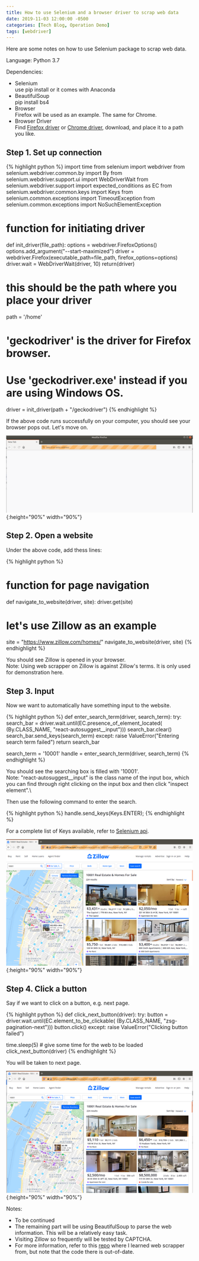 ```yaml
---
title: How to use Selenium and a browser driver to scrap web data
date: 2019-11-03 12:00:00 -0500
categories: [Tech Blog, Operation Demo]
tags: [webdriver]
---
```


Here are some notes on how to use Selenium package to scrap web data.
    
Language: Python 3.7

Dependencies:
- Selenium\
use pip install or it comes with Anaconda
- BeautifulSoup\
pip install bs4
- Browser\
Firefox will be used as an example. The same for Chrome.
- Browser Driver\
Find [Firefox driver] or [Chrome driver], download, and place it to a path you like.


## Step 1. Set up connection
{% highlight python %}
import time
from selenium import webdriver
from selenium.webdriver.common.by import By
from selenium.webdriver.support.ui import WebDriverWait
from selenium.webdriver.support import expected_conditions as EC
from selenium.webdriver.common.keys import Keys
from selenium.common.exceptions import TimeoutException
from selenium.common.exceptions import NoSuchElementException

# function for initiating driver
def init_driver(file_path):
    options = webdriver.FirefoxOptions()
    options.add_argument("--start-maximized")
    driver = webdriver.Firefox(executable_path=file_path, firefox_options=options)
    driver.wait = WebDriverWait(driver, 10)
    return(driver)

# this should be the path where you place your driver
path = '/home' 
# 'geckodriver' is the driver for Firefox browser.
# Use 'geckodriver.exe' instead if you are using Windows OS.
driver = init_driver(path + "/geckodriver") 
{% endhighlight %}

If the above code runs successfully on your computer, you should see your browser pops out. Let's move on.

![](/assets/img/tech-blog/notes/webdriver/connect.png){:height="90%" width="90%"}

## Step 2. Open a website

Under the above code, add thess lines:

{% highlight python %}
# function for page navigation
def navigate_to_website(driver, site):
    driver.get(site)

# let's use Zillow as an example
site = "https://www.zillow.com/homes/"
navigate_to_website(driver, site)
{% endhighlight %}


You should see Zillow is opened in your browser.\
Note: Using web scrapper on Zillow is against Zillow's terms. It is only used for demonstration here.

## Step 3. Input
Now we want to automatically have something input to the website.

{% highlight python %}
def enter_search_term(driver, search_term):
    try:
        search_bar = driver.wait.until(EC.presence_of_element_located(
            (By.CLASS_NAME, "react-autosuggest__input")))
        search_bar.clear()
        search_bar.send_keys(search_term)
    except:
        raise ValueError("Entering search term failed")
    return search_bar

search_term = '10001'
handle = enter_search_term(driver, search_term)
{% endhighlight %}

You should see the searching box is filled with '10001'.\
Note: "react-autosuggest__input" is the class name of the input box, which you can find through right clicking on the input box and then click "inspect element".\

Then use the following command to enter the search.

{% highlight python %}
handle.send_keys(Keys.ENTER);
{% endhighlight %}

For a complete list of Keys available, refer to [Selenium api].

![](/assets/img/tech-blog/notes/webdriver/enter.png){:height="90%" width="90%"}

## Step 4. Click a button
Say if we want to click on a button, e.g. next page.

{% highlight python %}
def click_next_button(driver):
    try:
        button = driver.wait.until(EC.element_to_be_clickable(
            (By.CLASS_NAME, "zsg-pagination-next")))
        button.click()
    except:
        raise ValueError("Clicking button failed")

time.sleep(5) # give some time for the web to be loaded
click_next_button(driver)
{% endhighlight %}

You will be taken to next page.


![](/assets/img/tech-blog/notes/webdriver/click.png){:height="90%" width="90%"}


Notes:
- To be continued
- The remaining part will be using BeautifulSoup to parse the web information. This will be a relatively easy task.
- Visiting Zillow so frequently will be tested by CAPTCHA.
- For more information, refer to this [repo](https://github.com/ChrisMuir/Zillow) where I learned web scrapper from, but note that the code there is out-of-date.

[Firefox driver]:https://github.com/mozilla/geckodriver/releases
[Chrome driver]:https://chromedriver.chromium.org/downloads
[Selenium api]:https://selenium-python.readthedocs.io/api.html#module-selenium.webdriver.common.keys

